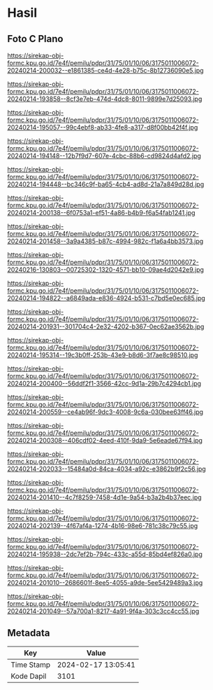 # Hasil

## Foto C Plano

https://sirekap-obj-formc.kpu.go.id/7e4f/pemilu/pdpr/31/75/01/10/06/3175011006072-20240214-200032--e1861385-ce4d-4e28-b75c-8b12736090e5.jpg

https://sirekap-obj-formc.kpu.go.id/7e4f/pemilu/pdpr/31/75/01/10/06/3175011006072-20240214-193858--8cf3e7eb-474d-4dc8-8011-9899e7d25093.jpg

https://sirekap-obj-formc.kpu.go.id/7e4f/pemilu/pdpr/31/75/01/10/06/3175011006072-20240214-195057--99c4ebf8-ab33-4fe8-a317-d8f00bb42f4f.jpg

https://sirekap-obj-formc.kpu.go.id/7e4f/pemilu/pdpr/31/75/01/10/06/3175011006072-20240214-194148--12b7f9d7-607e-4cbc-88b6-cd9824d4afd2.jpg

https://sirekap-obj-formc.kpu.go.id/7e4f/pemilu/pdpr/31/75/01/10/06/3175011006072-20240214-194448--bc346c9f-ba65-4cb4-ad8d-21a7a849d28d.jpg

https://sirekap-obj-formc.kpu.go.id/7e4f/pemilu/pdpr/31/75/01/10/06/3175011006072-20240214-200138--6f0753a1-ef51-4a86-b4b9-f6a54fab1241.jpg

https://sirekap-obj-formc.kpu.go.id/7e4f/pemilu/pdpr/31/75/01/10/06/3175011006072-20240214-201458--3a9a4385-b87c-4994-982c-f1a6a4bb3573.jpg

https://sirekap-obj-formc.kpu.go.id/7e4f/pemilu/pdpr/31/75/01/10/06/3175011006072-20240216-130803--00725302-1320-4571-bb10-09ae4d2042e9.jpg

https://sirekap-obj-formc.kpu.go.id/7e4f/pemilu/pdpr/31/75/01/10/06/3175011006072-20240214-194822--a6849ada-e836-4924-b531-c7bd5e0ec685.jpg

https://sirekap-obj-formc.kpu.go.id/7e4f/pemilu/pdpr/31/75/01/10/06/3175011006072-20240214-201931--301704c4-2e32-4202-b367-0ec62ae3562b.jpg

https://sirekap-obj-formc.kpu.go.id/7e4f/pemilu/pdpr/31/75/01/10/06/3175011006072-20240214-195314--19c3b0ff-253b-43e9-b8d6-3f7ae8c98510.jpg

https://sirekap-obj-formc.kpu.go.id/7e4f/pemilu/pdpr/31/75/01/10/06/3175011006072-20240214-200400--56ddf2f1-3566-42cc-9d1a-29b7c4294cb1.jpg

https://sirekap-obj-formc.kpu.go.id/7e4f/pemilu/pdpr/31/75/01/10/06/3175011006072-20240214-200559--ce4ab96f-9dc3-4008-9c6a-030bee63ff46.jpg

https://sirekap-obj-formc.kpu.go.id/7e4f/pemilu/pdpr/31/75/01/10/06/3175011006072-20240214-200308--406cdf02-4eed-410f-9da9-5e6eade67f94.jpg

https://sirekap-obj-formc.kpu.go.id/7e4f/pemilu/pdpr/31/75/01/10/06/3175011006072-20240214-202033--15484a0d-84ca-4034-a92c-e3862b9f2c56.jpg

https://sirekap-obj-formc.kpu.go.id/7e4f/pemilu/pdpr/31/75/01/10/06/3175011006072-20240214-201410--4c7f8259-7458-4d1e-9a54-b3a2b4b37eec.jpg

https://sirekap-obj-formc.kpu.go.id/7e4f/pemilu/pdpr/31/75/01/10/06/3175011006072-20240214-202139--4f67af4a-1274-4b16-98e6-781c38c79c55.jpg

https://sirekap-obj-formc.kpu.go.id/7e4f/pemilu/pdpr/31/75/01/10/06/3175011006072-20240214-195938--2dc7ef2b-794c-433c-a55d-85bd4ef826a0.jpg

https://sirekap-obj-formc.kpu.go.id/7e4f/pemilu/pdpr/31/75/01/10/06/3175011006072-20240214-201010--2686601f-8ee5-4055-a9de-5ee5429489a3.jpg

https://sirekap-obj-formc.kpu.go.id/7e4f/pemilu/pdpr/31/75/01/10/06/3175011006072-20240214-201049--57a700a1-8217-4a91-9f4a-303c3cc4cc55.jpg


## Metadata

| Key        | Value               |
| ---------- | ------------------- |
| Time Stamp | 2024-02-17 13:05:41 |
| Kode Dapil | 3101                |



